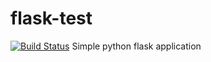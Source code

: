 # flask-test
[![Build Status](https://travis-ci.org/eduardobmc/flask-test.svg?branch=master)](https://travis-ci.org/eduardobmc/flask-test)
Simple python flask application
